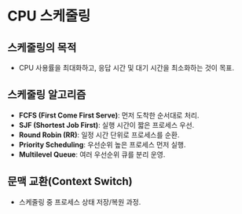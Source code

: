 # CPU 스케줄링

## 스케줄링의 목적
- CPU 사용률을 최대화하고, 응답 시간 및 대기 시간을 최소화하는 것이 목표.

## 스케줄링 알고리즘
- **FCFS (First Come First Serve)**: 먼저 도착한 순서대로 처리.
- **SJF (Shortest Job First)**: 실행 시간이 짧은 프로세스 우선.
- **Round Robin (RR)**: 일정 시간 단위로 프로세스를 순환.
- **Priority Scheduling**: 우선순위 높은 프로세스 먼저 실행.
- **Multilevel Queue**: 여러 우선순위 큐를 분리 운영.

## 문맥 교환(Context Switch)
- 스케줄링 중 프로세스 상태 저장/복원 과정.


